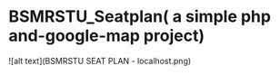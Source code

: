 # BSMRSTU_Seatplan( a simple php and-google-map project)


![alt text](BSMRSTU SEAT PLAN - localhost.png)
